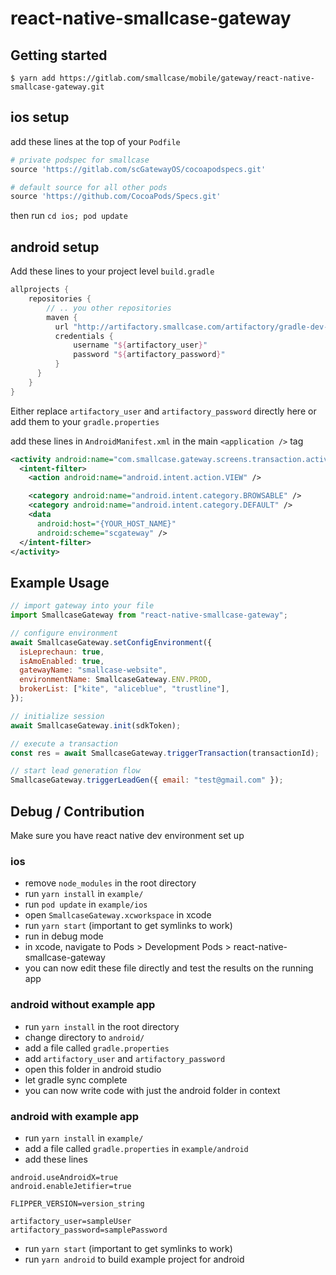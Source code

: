 # react-native-smallcase-gateway

## Getting started

`$ yarn add https://gitlab.com/smallcase/mobile/gateway/react-native-smallcase-gateway.git`

## ios setup

add these lines at the top of your `Podfile`

```ruby
# private podspec for smallcase
source 'https://gitlab.com/scGatewayOS/cocoapodspecs.git'

# default source for all other pods
source 'https://github.com/CocoaPods/Specs.git'
```

then run
`cd ios; pod update`

## android setup

Add these lines to your project level `build.gradle`

```groovy
allprojects {
    repositories {
        // .. you other repositories
        maven {
          url "http://artifactory.smallcase.com/artifactory/gradle-dev-local"
          credentials {
              username "${artifactory_user}"
              password "${artifactory_password}"
          }
      }
    }
}
```

Either replace `artifactory_user` and `artifactory_password` directly here or add them to your `gradle.properties`

add these lines in `AndroidManifest.xml` in the main `<application />` tag

```xml
<activity android:name="com.smallcase.gateway.screens.transaction.activity.TransactionProcessActivity">
  <intent-filter>
    <action android:name="android.intent.action.VIEW" />

    <category android:name="android.intent.category.BROWSABLE" />
    <category android:name="android.intent.category.DEFAULT" />
    <data
      android:host="{YOUR_HOST_NAME}"
      android:scheme="scgateway" />
  </intent-filter>
</activity>
```

## Example Usage

```javascript
// import gateway into your file
import SmallcaseGateway from "react-native-smallcase-gateway";

// configure environment
await SmallcaseGateway.setConfigEnvironment({
  isLeprechaun: true,
  isAmoEnabled: true,
  gatewayName: "smallcase-website",
  environmentName: SmallcaseGateway.ENV.PROD,
  brokerList: ["kite", "aliceblue", "trustline"],
});

// initialize session
await SmallcaseGateway.init(sdkToken);

// execute a transaction
const res = await SmallcaseGateway.triggerTransaction(transactionId);

// start lead generation flow
SmallcaseGateway.triggerLeadGen({ email: "test@gmail.com" });
```

## Debug / Contribution

Make sure you have react native dev environment set up

### ios

- remove `node_modules` in the root directory
- run `yarn install` in `example/`
- run `pod update` in `example/ios`
- open `SmallcaseGateway.xcworkspace` in xcode
- run `yarn start` (important to get symlinks to work)
- run in debug mode
- in xcode, navigate to Pods > Development Pods > react-native-smallcase-gateway
- you can now edit these file directly and test the results on the running app

### android without example app

- run `yarn install` in the root directory
- change directory to `android/`
- add a file called `gradle.properties`
- add `artifactory_user` and `artifactory_password`
- open this folder in android studio
- let gradle sync complete
- you can now write code with just the android folder in context

### android with example app

- run `yarn install` in `example/`
- add a file called `gradle.properties` in `example/android`
- add these lines

```
android.useAndroidX=true
android.enableJetifier=true

FLIPPER_VERSION=version_string

artifactory_user=sampleUser
artifactory_password=samplePassword
```

- run `yarn start` (important to get symlinks to work)
- run `yarn android` to build example project for android
